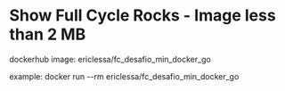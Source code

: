 # Show Full Cycle Rocks - Image less than 2 MB

dockerhub image: ericlessa/fc_desafio_min_docker_go

example:
    docker run --rm ericlessa/fc_desafio_min_docker_go
